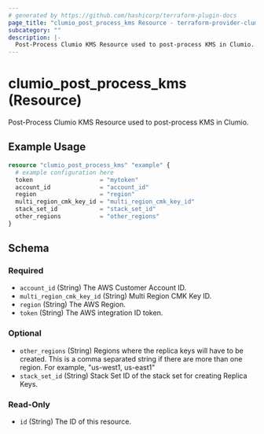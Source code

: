 ```yaml
---
# generated by https://github.com/hashicorp/terraform-plugin-docs
page_title: "clumio_post_process_kms Resource - terraform-provider-clumio-internal"
subcategory: ""
description: |-
  Post-Process Clumio KMS Resource used to post-process KMS in Clumio.
---
```


# clumio_post_process_kms (Resource)

Post-Process Clumio KMS Resource used to post-process KMS in Clumio.

## Example Usage

```terraform
resource "clumio_post_process_kms" "example" {
  # example configuration here
  token                   = "mytoken"
  account_id              = "account_id"
  region                  = "region"
  multi_region_cmk_key_id = "multi_region_cmk_key_id"
  stack_set_id            = "stack_set_id"
  other_regions           = "other_regions"
}
```

<!-- schema generated by tfplugindocs -->
## Schema

### Required

- `account_id` (String) The AWS Customer Account ID.
- `multi_region_cmk_key_id` (String) Multi Region CMK Key ID.
- `region` (String) The AWS Region.
- `token` (String) The AWS integration ID token.

### Optional

- `other_regions` (String) Regions where the replica keys will have to be created. This is a comma separated string if there are more than one region. For example, "us-west1, us-east1"
- `stack_set_id` (String) Stack Set ID of the stack set for creating Replica Keys.

### Read-Only

- `id` (String) The ID of this resource.


